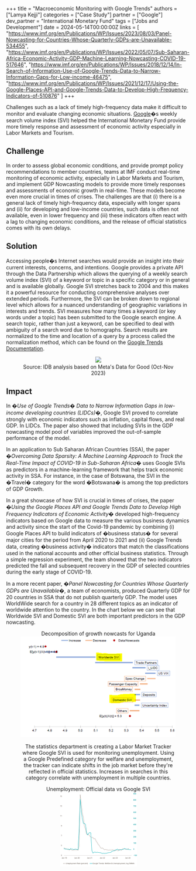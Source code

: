 +++
title = "Macroeconomic Monitoring with Google Trends"
authors = ["Lamya Kejji"]
categories = ["Case Study"]
partner = ["Google"]
dev_partner = "International Monetary Fund"
tags = ["Jobs and Development"]
date = 2024-05-14T00:00:00Z
links = [
"https://www.imf.org/en/Publications/WP/Issues/2023/08/03/Panel-Nowcasting-for-Countries-Whose-Quarterly-GDPs-are-Unavailable-534455",
"https://www.imf.org/en/Publications/WP/Issues/2022/05/07/Sub-Saharan-Africa-Economic-Activity-GDP-Machine-Learning-Nowcasting-COVID-19-517646",
"https://www.imf.org/en/Publications/WP/Issues/2018/12/14/In-Search-of-Information-Use-of-Google-Trends-Data-to-Narrow-Information-Gaps-for-Low-income-46475",
"https://www.imf.org/en/Publications/WP/Issues/2021/12/17/Using-the-Google-Places-API-and-Google-Trends-Data-to-Develop-High-Frequency-Indicators-of-510876"
]
+++

Challenges such as a lack of timely high-frequency data make it difficult to monitor and evaluate changing economic situations. [Google](https://www.google.com)�s weekly search volume index (SVI) helped the International Monetary Fund provide more timely response and assessment of economic activity especially in Labor Markets and Tourism. 


## Challenge

In order to assess global economic conditions, and provide prompt policy recommendations to member countries, teams at IMF conduct real-time monitoring of economic activity, especially in Labor Markets and Tourism, and implement GDP Nowcasting models to provide more timely responses and assessments of economic growth in real-time. These models become even more crucial in times of crises. The challenges are that (i) there is a general lack of timely high-frequency data, especially with longer spans and (ii) for developing and low-income countries, such data is often not available, even in lower frequency and (iii) these indicators often react with a lag to changing economic conditions, and the release of official statistics comes with its own delays.


## Solution

Accessing people�s Internet searches would provide an insight into their current interests, concerns, and intentions. Google provides a private API through the Data Partnership which allows the querying of a weekly search volume index (SVI) of a keyword or topic in a specific category or in general and is available globally.  Google SVI stretches back to 2004 and this makes it a powerful resource for conducting comprehensive analyses over extended periods. Furthermore, the SVI can be broken down to regional level which allows for a nuanced understanding of geographic variations in interests and trends. 
SVI measures how many times a keyword (or key words under a topic) has been submitted to the Google search engine. A search topic, rather than just a keyword, can be specified to deal with ambiguity of a search word due to homographs. Search results are normalized to the time and location of a query by a process called the normalization method, which can be found on the [Google Trends Documentation](https://support.google.com/trends/answer/4365533?hl=en).

<figure align="center">
    <img src="understanding-people-mobility-in-amazonia-thumbnail.png" 
    <figcaption>
        <center>
Source: IDB analysis based on Meta's Data for Good (Oct-Nov 2023) 
  </center>
    </figcaption>
</figure>


## Impact

In _�Use of Google Trends� Data to Narrow Information Gaps in low-income developing countries (LIDCs)�_, Google SVI proved to correlate strongly with economic indicators such as inflation, capital flows, and real GDP. In LIDCs. The paper also showed that including SVIs in the GDP nowcasting model pool of variables improved the out-of-sample performance of the model. 

In an application to Sub Saharan African Countries (SSA), the paper _�Overcoming Data Sparsity: A Machine Learning Approach to Track the Real-Time Impact of COVID-19 in Sub-Saharan Africa�_ uses Google SVIs as predictors in a machine-learning framework that helps track economic activity in SSA. For instance, in the case of Botswana, the SVI in the �Travel� category for the word �Botswana� is among the top predictors of GDP Growth.

In a great showcase of how SVI is crucial in times of crises, the paper _�Using the Google Places API and Google Trends Data to Develop High Frequency Indicators of Economic Activity�_ developed high-frequency indicators based on Google data to measure the various business dynamics and activity since the start of the Covid-19 pandemic by combining (i) Google Places API to build indicators of �business status� for several major cities for the period from April 2020 to 2021 and (ii) Google Trends data, creating �business activity� indicators that match the classifications used in the national accounts and other official business statistics. Through a simple regression experiment, the team showed that the two indicators predicted the fall and subsequent recovery in the GDP of selected countries during the early stage of COVID-19.

In a more recent paper, _�Panel Nowcasting for Countries Whose Quarterly GDPs are Unavailable�_, a team of economists, produced Quarterly GDP for 20 countries in SSA that do not publish quarterly GDP. The model uses WorldWide search for a country in 28 different topics as an indicator of worldwide attention to the country. In the chart below we can see that Worldwide SVI and Domestic SVI are both important predictors in the GDP nowcasting.

<figure align="center">
        <figcaption>
        <center>
Decomposition of growth nowcasts for Uganda 
  </center>
    </figcaption>
<img src="macroeconomic-monitoring-with-google-trends-photo1.png"
Source: IMF Staff Calculation 
</figure>


The statistics department is creating a Labor Market Tracker where Google SVI is used for monitoring unemployment. Using a Google Predefined category for welfare and unemployment, the tracker can indicate shifts in the job market before they're reflected in official statistics. Increases in searches in this category correlate with unemployment in multiple countries.

<figure align="center">
        <figcaption>
        <center>
Unemployment: Official data vs Google SVI
  </center>
    </figcaption>
<img src="macroeconomic-monitoring-with-google-trends-photo2.png" 
Source: BLS Google Trends and IMF Staff Caculation
</figure>

